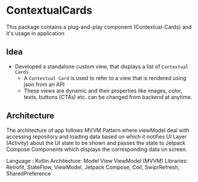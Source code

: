 # ContextualCards
 
 This package contains a plug-and-play component (Contextual-Cards) and it's usage in application
 
 ## Idea
 
 - Developed a standalone custom view, that displays a list of `Contextual Cards`
    - A `Contextual Card` is used to refer to a view that is rendered using json from an API
    - These views are dynamic and their properties like images, color, texts, buttons (CTAs) etc. can be changed from backend at anytime.


## Architecture

The architecture of app follows MVVM Pattern where viewModel deal with accessing repository and loading data based on
which it notifies UI Layer (Activity) about the UI state to be shown and passes the state to Jetpack Compose Components which 
displays the corresponding data on screen.

Language : Kotlin
Architecture: Model View ViewModel (MVVM)
Libraries: Retrofit, StateFlow, ViewModel, Jetpack Compose, Coil, SwiprRefresh, SharedPreference

